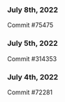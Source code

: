 ### July 8th, 2022

Commit #75475

### July 5th, 2022

Commit #314353


### July 4th, 2022

Commit #72281
